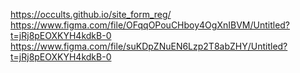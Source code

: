 https://occults.github.io/site_form_reg/
https://www.figma.com/file/OFqqOPouCHboy4OgXnIBVM/Untitled?t=jRj8pEOXKYH4kdkB-0
https://www.figma.com/file/suKDpZNuEN6Lzp2T8abZHY/Untitled?t=jRj8pEOXKYH4kdkB-0
